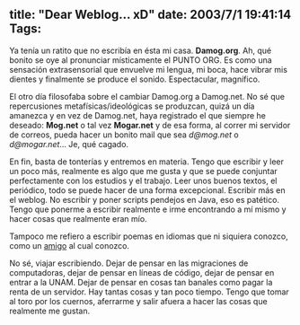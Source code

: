 title: "Dear Weblog... xD"
date: 2003/7/1 19:41:14
Tags: 
---
<p>Ya tenía un ratito que no escribía en ésta mi casa. <strong>Damog.org</strong>. Ah, qué bonito se oye al pronunciar místicamente el PUNTO ORG. Es como una sensación extrasensorial que envuelve mi lengua, mi boca, hace vibrar mis dientes y finalmente se produce el sonido. Espectacular, magnífico.</p>

<p>El otro día filosofaba sobre el cambiar Damog.org a Damog.net. No sé que repercusiones metafísicas/ideológicas se produzcan, quizá un día amanezca y en vez de Damog.net, haya registrado el que siempre he deseado: <strong>Mog.net</strong> o tal vez <strong>Mogar.net</strong> y de esa forma, al correr mi servidor de correos, pueda hacer un bonito mail que sea <em>d@mog.net</em> o <em>d@mogar.net</em>&#8230; Je, qué cagado.</p>

<p>En fin, basta de tonterías y entremos en materia. Tengo que escribir y leer un poco más, realmente es algo que me gusta y que se puede conjuntar perfectamente con los estudios y el trabajo. Leer unos buenos textos, el periódico, todo se puede hacer de una forma excepcional. Escribir más en el weblog. No escribir y poner scripts pendejos en Java, eso es patético. Tengo que ponerme a escribir realmente e irme encontrando a mí mismo y hacer cosas que realmente eran mío.</p>

<p>Tampoco me refiero a escribir poemas en idiomas que ni siquiera conozco, como un <a href="mailto:polo@lavozdelsillon.net">amigo</a> al cual conozco.</p>

<p>No sé, viajar escribiendo. Dejar de pensar en las migraciones de computadoras, dejar de pensar en líneas de código, dejar de pensar en entrar a la UNAM. Dejar de pensar en cosas tan banales como pagar la renta de un servidor. Hay tantas cosas y tan poco tiempo. Tengo que tomar al toro por los cuernos, aferrarme y salir afuera a hacer las cosas que realmente me gustan.</p>
